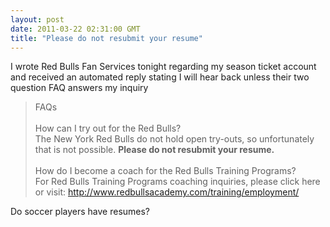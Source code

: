 ```yaml
---
layout: post
date: 2011-03-22 02:31:00 GMT
title: "Please do not resubmit your resume"
---
```

<p>I wrote Red Bulls Fan Services tonight regarding my season ticket account and received an automated reply stating I will hear back unless their two question FAQ answers my inquiry</p>&#13;
<blockquote>&#13;
<p><span>FAQs<br /><br />How can I try out for the Red Bulls?<br />The New York Red Bulls do not hold open try-outs, so unfortunately that is not possible. <strong>Please do not resubmit your resume.</strong><br /><br />How do I become a coach for the Red Bulls Training Programs?<br />For Red Bulls Training Programs coaching inquiries, please click here or visit: <a target="_blank" href="http://www.redbullsacademy.com/training/employment/">http://www.redbullsacademy.com/training/employment/</a></span></p>&#13;
</blockquote>&#13;
<p><span>Do soccer players have resumes?</span></p> 